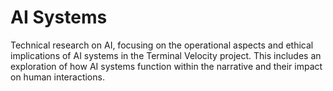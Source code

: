 # AI Systems
Technical research on AI, focusing on the operational aspects and ethical implications of AI systems in the Terminal Velocity project. This includes an exploration of how AI systems function within the narrative and their impact on human interactions.
